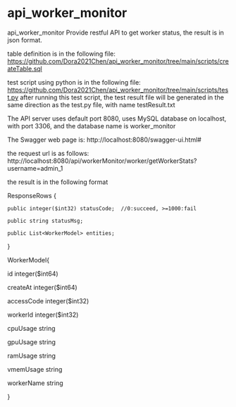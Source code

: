 # api_worker_monitor
api_worker_monitor
Provide restful API to get worker status, the result is in json format.

table definition is in the following file:
https://github.com/Dora2021Chen/api_worker_monitor/tree/main/scripts/createTable.sql

test script using python is in the following file:
https://github.com/Dora2021Chen/api_worker_monitor/tree/main/scripts/test.py
after running this test script, the test result file will be generated in the same direction as the test.py file, with name testResult.txt


The API server uses default port 8080, uses MySQL database on localhost, with port 3306, and the database name is worker_monitor

The Swagger web page is: http://localhost:8080/swagger-ui.html#

the request url is as follows: http://localhost:8080/api/workerMonitor/worker/getWorkerStats?username=admin_1

the result is in the following format

ResponseRows {

    public integer($int32) statusCode;  //0:succeed, >=1000:fail
    
    public string statusMsg;
    
    public List<WorkerModel> entities;
    
}


WorkerModel{

  id	        integer($int64)
  
  createAt	  integer($int64)
  
  accessCode	integer($int32)
  
  workerId	  integer($int32)
  
  cpuUsage	  string
  
  gpuUsage	  string
  
  ramUsage	  string
  
  vmemUsage	  string
  
  workerName	string
  
}

